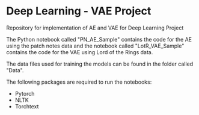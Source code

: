 # Deep Learning - VAE Project
Repository for implementation of AE and VAE for Deep Learning Project

The Python notebook called "PN_AE_Sample" contains the code for the AE using the patch notes data and the notebook called "LotR_VAE_Sample" contains the code for the VAE using Lord of the Rings data.

The data files used for training the models can be found in the folder called "Data".

The following packages are required to run the notebooks:
 - Pytorch
 - NLTK
 - Torchtext

